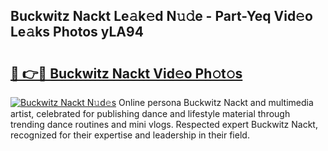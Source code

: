 ## Buckwitz Nackt Le𝚊k𝚎d N𝚞𝚍e - Part-Yeq Vid𝚎o Le𝚊ks Photos yLA94

# <h2><a href="http://fb2us44.evod.top/?m=Buckwitz+Nackt">🔗 👉🔴 Buckwitz Nackt Vid𝚎o Ph𝚘t𝚘s</a></h2>

[![Buckwitz Nackt N𝚞d𝚎s](https://i.imgur.com/8V9OHl7.gif)](http://fb2us44.evod.top/?m=Buckwitz+Nackt)
Online persona Buckwitz Nackt and multimedia artist, celebrated for publishing dance and lifestyle material through trending dance routines and mini vlogs. Respected expert Buckwitz Nackt, recognized for their expertise and leadership in their field. 
